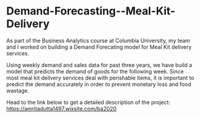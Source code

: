 # Demand-Forecasting--Meal-Kit-Delivery

As part of the Business Analytics course at Columbia University, my team and I worked on building a Demand Forecating model for Meal Kit delivery services. 

Using weekly demand and sales data for past three years, we have build a model that predicts the demand of goods for the following week. Since most meal kit delivery services deal with perishable items, it is important to predict the demand accurately in order to prevent monetary loss and food wastage. 


Head to the link below to get a detailed description of the project: 
https://amritadutta1497.wixsite.com/ba2020

